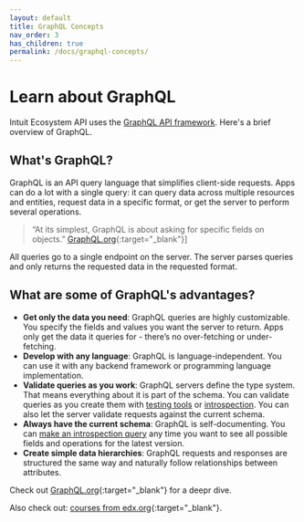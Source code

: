 ```yaml
---
layout: default
title: GraphQL Concepts
nav_order: 3
has_children: true
permalink: /docs/graphql-concepts/
---
```


# Learn about GraphQL

Intuit Ecosystem API uses the [GraphQL API framework](https://graphql.org/). Here's a brief overview of GraphQL.

## What's GraphQL?

GraphQL is an API query language that simplifies client-side requests. Apps can do a lot with a single query: it can query data across multiple resources and entities, request data in a specific format, or get the server to perform several operations. 

> “At its simplest, GraphQL is about asking for specific fields on objects.” [GraphQL.org](https://graphql.org){:target="_blank"}]

All queries go to a single endpoint on the server. The server parses queries and only returns the requested data in the requested format. 

## What are some of GraphQL's advantages?

- **Get only the data you need**: GraphQL queries are highly customizable. You specify the fields and values you want the server to return. Apps only get the data it queries for - there’s no over-fetching or under-fetching.
- **Develop with any language**: GraphQL is language-independent. You can use it with any backend framework or programming language implementation.
- **Validate queries as you work**: GraphQL servers define the type system. That means everything about it is part of the schema. You can validate queries as you create them with [testing tools](../getting-started/graphql-ide/) or [introspection](./introspection/). You can also let the server validate requests against the current schema.
- **Always have the current schema**: GraphQL is self-documenting. You can [make an introspection query](./introspection/) any time you want to see all possible fields and operations for the latest version. 
- **Create simple data hierarchies**: GraphQL requests and responses are structured the same way and naturally follow relationships between attributes.

Check out [GraphQL.org](https://graphql.org/){:target="_blank"} for a deepr dive.

Also check out: [courses from edx.org](https://www.edx.org/course/exploring-graphql-a-query-language-for-apis){:target="_blank"}.
